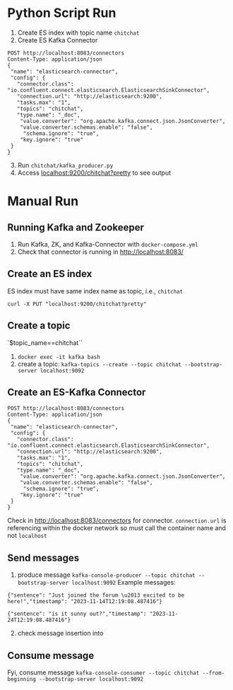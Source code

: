 # Python Script Run
1. Create ES index with topic name `chitchat`
2. Create ES Kafka Connector
```
POST http://localhost:8083/connectors
Content-Type: application/json
{
 "name": "elasticsearch-connector",
 "config": {
   "connector.class": "io.confluent.connect.elasticsearch.ElasticsearchSinkConnector",
   "connection.url": "http://elasticsearch:9200",
   "tasks.max": "1",
   "topics": "chitchat",
   "type.name": "_doc",
    "value.converter": "org.apache.kafka.connect.json.JsonConverter",
    "value.converter.schemas.enable": "false",
     "schema.ignore": "true",
    "key.ignore": "true"
 }
}
```
3. Run `chitchat/kafka_producer.py`
4. Access [localhost:9200/chitchat?pretty](localhost:9200/chitchat?pretty) to see output

# Manual Run
## Running Kafka and Zookeeper
1. Run Kafka, ZK, and Kafka-Connector with `docker-compose.yml`
2. Check that connector is running in [http://localhost:8083/](http://localhost:8083/)

## Create an ES index
ES index must have same index name as topic, i.e., `chitchat`
```
curl -X PUT "localhost:9200/chitchat?pretty"
```

## Create a topic
`$topic_name==chitchat``
1. `docker exec -it kafka bash`
2. create a topic: `kafka-topics --create --topic chitchat --bootstrap-server localhost:9092`

## Create an ES-Kafka Connector
```
POST http://localhost:8083/connectors
Content-Type: application/json
{
 "name": "elasticsearch-connector",
 "config": {
   "connector.class": "io.confluent.connect.elasticsearch.ElasticsearchSinkConnector",
   "connection.url": "http://elasticsearch:9200",
   "tasks.max": "1",
   "topics": "chitchat",
   "type.name": "_doc",
    "value.converter": "org.apache.kafka.connect.json.JsonConverter",
    "value.converter.schemas.enable": "false",
     "schema.ignore": "true",
    "key.ignore": "true"
 }
}
```
Check in [http://localhost:8083/connectors](http://localhost:8083/connectors) for connector.
`connection.url` is referencing within the docker network so must call the container name and not `localhost`

## Send messages
1. produce message `kafka-console-producer --topic chitchat --bootstrap-server localhost:9092`
Example messages:
```
{"sentence": "Just joined the forum \u2013 excited to be here!","timestamp": "2023-11-14T12:19:08.487416"}

{"sentence": "is it sunny out?","timestamp": "2023-11-24T12:19:08.487416"}
```
2. check message insertion into

## Consume message
Fyi, consume message `kafka-console-consumer --topic chitchat --from-beginning --bootstrap-server localhost:9092`

